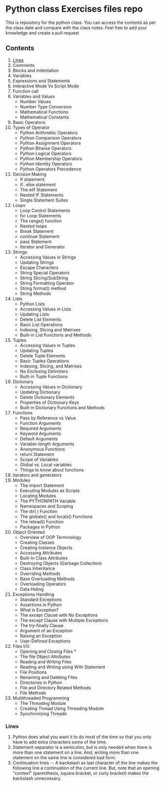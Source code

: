 # Python class Exercises files repo
This is repository for the python class. You can access the contents as per the class date and compare with
the class notes. Feel free to add your knowledge and create a pull request

## Contents 

1. [Lines](#lines)	
2. Comments	
3. Blocks and indentation	
4. Variables	
5. Expressions and Statements	
6. Interactive Mode Vs Script Mode	
7. Function call	
8. Variables and Values	
    * Number Values	
    * Number Type Conversion	
    * Mathematical Functions	
    * Mathematical Constants	
9. Basic Operators	
10. Types of Operator	
    * Python Arithmetic Operators	
    * Python Comparison Operators	
    * Python Assignment Operators	
    * Python Bitwise Operators	
    * Python Logical Operators	
    * Python Membership Operators	
    * Python Identity Operators	
    * Python Operators Precedence	
11. Decision Making	
    * If statement:	
    * if...else statement	
    * The elif Statement	
    * Nested IF Statements	
    * Single Statement Suites	
12. Loops	
    * Loop Control Statements 
    * for Loop Statements	
    * The range() function	
    * Nested loops	
    * Break Statement	
    * continue Statement	
    * pass Statement	
    * Iterator and Generator	
13. Strings	
    * Accessing Values in Strings	
    * Updating Strings	
    * Escape Characters	
    * String Special Operators	
    * String Slicing/SubString	
    * String Formatting Operator	
    * String format() method	
    * String Methods	
14. Lists	
    * Python Lists	
    * Accessing Values in Lists	
    * Updating Lists	
    * Delete List Elements	
    * Basic List Operations	
    * Indexing, Slicing and Matrixes	
    * Built-in List Functions and Methods	
15. Tuples	
    * Accessing Values in Tuples	
    * Updating Tuples	
    * Delete Tuple Elements	
    * Basic Tuples Operations	
    * Indexing, Slicing, and Matrixes	
    * No Enclosing Delimiters	
    * Built-in Tuple Functions	
16. Dictionary	
    * Accessing Values in Dictionary	
    * Updating Dictionary	
    * Delete Dictionary Elements	
    * Properties of Dictionary Keys	
    * Built-in Dictionary Functions and Methods
17. Functions	
    * Pass by Reference vs Value	
    * Function Arguments	
    * Required Arguments	
    * Keyword Arguments	
    * Default Arguments	
    * Variable-length Arguments	
    * Anonymous Functions	
    * return Statement	
    * Scope of Variables	
    * Global vs. Local variables	
    * Things to know about functions	
18. Iterators and generators	
19. Modules	
    * The import Statement	
    * Executing Modules as Scripts	
    * Locating Modules	
    * The PYTHONPATH Variable	
    * Namespaces and Scoping	
    * The dir( ) Function	
    * The globals() and locals() Functions	
    * The reload() Function	
    * Packages in Python	
20. Object Oriented	
    * Overview of OOP Terminology	
    * Creating Classes	
    * Creating Instance Objects	
    * Accessing Attributes	
    * Built-In Class Attributes	
    * Destroying Objects (Garbage Collection)	
    * Class Inheritance	
    * Overriding Methods	
    * Base Overloading Methods	
    * Overloading Operators	
    * Data Hiding	
21. Exceptions Handling	
    * Standard Exceptions	
    * Assertions in Python	
    * What is Exception?	
    * The except Clause with No Exceptions	
    * The except Clause with Multiple Exceptions	
    * The try-finally Clause	
    * Argument of an Exception	
    * Raising an Exception	
    * User-Defined Exceptions	
22. Files I/O	
    * Opening and Closing Files	    * 
    * The file Object Attributes	
    * Reading and Writing Files	
    * Reading and Writing using With Statement	
    * File Positions	
    * Renaming and Deleting Files	
    * Directories in Python	
    * File and Directory Related Methods	
    * File Methods	
23. Multithreaded Programming	
    * The Threading Module	
    * Creating Thread Using Threading Module	
    * Synchronizing Threads	


### Lines

1.	Python does what you want it to do most of the time so that you only have to add
    extra characters some of the time.
2.	Statement separator is a semicolon, but is only needed when there is more than 
    one statement on a line. And, writing more than one statement on the same line is
    considered bad form.
3.	Continuation lines -- A backslash as last character of the line makes the following line a continuation     of the current line. But, note that an opening "context" (parenthesis, square bracket, or curly bracket)    makes the backslash unnecessary.

<!-- Comments
Everything after "#" on a line is ignored. No block comments, but doc strings are a
comment in quotes at the beginning of a module, class, method or function. Also, editors
with support for Python often provide the ability to comment out selected blocks of code,
usually with "##".

Names and tokens
● Allowed characters: az – AZ 09 underscore, and must begin with a letter or underscore.
● Names and identifiers are case sensitive.
● Identifiers can be of unlimited length.
● Special names, customizing, etc. Usually begin and end in double underscores.
● Special name classes Single and double underscores.
○ Single leading single underscore Suggests a "private" method or variable name. Not imported by "from module import *".
○ Single trailing underscore Use it to avoid conflicts with Python keywords.
○ Double leading underscores Used in a class definition to cause name mangling (weak hiding). But, not often used.
● Naming conventions Not rigid, but:
○ Modules and packages all lower case.
○ Globals and constants Upper case.
○ Classes Bumpy caps with initial upper.
○ Methods and functions All lower case with words separated by underscores.
○ Local variables Lower case (with underscore between words) or bumpy caps with initial lower or your choice.
○ Good advice Follow the conventions used in the code on which you are working.
● Names/variables in Python do not have a type. Values have types.


Blocks and indentation
Python represents block structure and nested block structure with indentation, not with
begin and end brackets.
The empty block Use the pass noop statement.
Benefits of the use of indentation to indicate structure:
● Reduces the need for a coding standard. Only need to specify that indentation is 4 spaces and no hard tabs.
● Reduces inconsistency. Code from different sources follow the same indentation style. It has to.
● Reduces work. Only need to get the indentation correct, not both indentation and brackets.
● Reduces clutter. Eliminates all the curly brackets.
● If it looks correct, it is correct. Indentation cannot fool the reader.

Variables 
1.	Variables are memory allocated in RAM to store data/value;
2.	Variable names are usually meaningful — they document what the variable is used for.
3.	Variable names can be as long as you like.
    a.	They can contain both letters and numbers but they can’t begin with a number.
    b.	It is legal to use uppercase letters, but it is conventional to use only lowercase for variables names, Eg, myNameIs, myFirstVariable
    c.	The underscore character, _, can appear in a name. It is often used in names with multiple words, Eg. your_name or airspeed_of_unladen_swallow.	
4.	Variable names cannot be reserved words
False 	class 	finally 	is 	return
None 	continue 	for 	lambda 	try
True 	def 	from 	nonlocal 	while
and 	del	global 	not 	with
as 	elif 	if 	or 	yield
assert 	else 	import 	pass
break 	except 	in 	raise  

Expressions and Statements
An expression is a combination of values, variables, and operators. A value all by
itself is considered an expression, and so is a variable, so the following are all legal
expressions:
>>> 42
42
A statement is a unit of code that performs certain task.
>>> n = 17
>>> print(n)
The first line is an assignment statement that gives a value to n. The second line is a
print statement that displays the value of n.

Interactive Mode Vs Script Mode
•	Writing in directly on python shell is interactive mode.
•	Simple way to use Interactive Mode is by running python in command prompt. (cmd)
•	We directly interact with python interpreter
>>> a = 15
>>> print(a)

•	Save code in a file called a script. 
•	Python scripts have names that end with .py i.e. file extension.
•	Run the script file using “python file.py”.


Function call
•	Function is like machine. It takes certain input variables and gives certain output.
•	It is common to say that a function “takes” an argument and “returns” a result. The result is also called the return value.
•	We can identify using () parenthesis.

Syntax: function_name(input arguments)
E.g.
>>> print(“Hello World”)

Variables and Values
Number Values
	Python supports different numerical types:
•	int (signed integers) − They are often called just integers or ints. They are positive or negative whole numbers with no decimal point. Integers in Python 3 are of unlimited size. Python 2 has two integer types - int and long. There is no 'long integer' in Python 3 anymore.
•	float (floating point real values) − Also called floats, they represent real numbers and are written with a decimal point dividing the integer and the fractional parts. Floats may also be in scientific notation, with E or e indicating the power of 10 (2.5e2 = 2.5 x 102 = 250).
•	complex (complex numbers) − are of the form a + bJ, where a and b are floats and J (or j) represents the square root of -1 (which is an imaginary number). The real part of the number is a, and the imaginary part is b. Complex numbers are not used much in Python programming. -->
